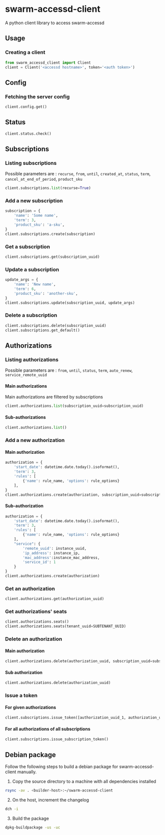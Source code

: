# swarm-accessd-client

A python client library to access swarm-accessd

## Usage

### Creating a client

```python
from swarm_accessd_client import Client
client = Client('<accessd hostname>', token='<auth token>')
```

## Config

### Fetching the server config

```python
client.config.get()
```

## Status

```python
client.status.check()
```

## Subscriptions

### Listing subscriptions

Possible parameters are : `recurse`, `from`, `until`, `created_at`, `status`, `term`, `cancel_at_end_of_period`, `product_sku`

```python
client.subscriptions.list(recurse=True)
```

### Add a new subscription

```python
subscription = {
    'name': 'Some name',
    'term': 3,
    'product_sku': 'a-sku',
}
client.subscriptions.create(subscription)
```

### Get a subscription

```python
client.subscriptions.get(subscription_uuid)
```

### Update a subscription

```python
update_args = {
    'name': 'New name',
    'term': 6,
    'product_sku': 'another-sku',
}
client.subscriptions.update(subscription_uuid, update_args)
```

### Delete a subscription

```python
client.subscriptions.delete(subscription_uuid)
client.subscriptions.get_default()
```

## Authorizations

### Listing authorizations

Possible parameters are : `from`, `until`, `status`, `term`, `auto_renew`, `service_remote_uuid`

#### Main authorizations

Main authorizations are filtered by subscriptions

```python
client.authorizations.list(subscription_uuid=subscription_uuid)
```

#### Sub-authorizations

```python
client.authorizations.list()
```

### Add a new authorization

#### Main authorization

```python
authorization = {
    'start_date': datetime.date.today().isoformat(),
    'term': 3,
    'rules': [
        {'name': rule_name, 'options': rule_options}
    ],
}
client.authorizations.create(authorization, subscription_uuid=subscription_uuid)
```

#### Sub-authorization

```python
authorization = {
    'start_date': datetime.date.today().isoformat(),
    'term': 3,
    'rules': [
        {'name': rule_name, 'options': rule_options}
    ],
    "service": {
        'remote_uuid': instance_uuid,
        'ip_address': instance_ip,
        'mac_address':instance_mac_address,
        'service_id': 1
    }
}
client.authorizations.create(authorization)
```

### Get an authorization

```python
client.authorizations.get(authorization_uuid)
```

### Get authorizations' seats

```python
client.authorizations.seats()
client.authorizations.seats(tenant_uuid=SUBTENANT_UUID)
```

### Delete an authorization

#### Main authorization

```python
client.authorizations.delete(authorization_uuid, subscription_uuid=subscription_uuid)
```

#### Sub authorization

```python
client.authorizations.delete(authorization_uuid)
```

### Issue a token

#### For given authorizations

```python
client.subscriptions.issue_token([authorization_uuid_1, authorization_uuid_2])
```

#### For all authorizations of all subscriptions

```python
client.subscriptions.issue_subscription_token()
```

## Debian package

Follow the following steps to build a debian package for swarm-accessd-client manually.

1. Copy the source directory to a machine with all dependencies installed

```sh
rsync -av . <builder-host>:~/swarm-accessd-client
```

2. On the host, increment the changelog

```sh
dch -i
```

3. Build the package

```sh
dpkg-buildpackage -us -uc
```
